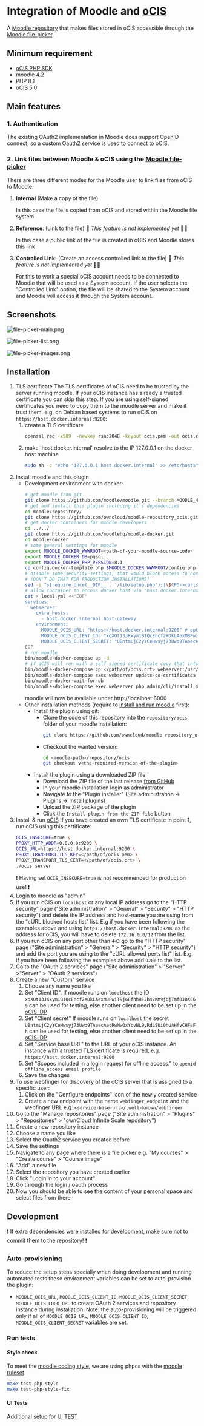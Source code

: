 # Integration of Moodle and [oCIS](https://doc.owncloud.com/ocis/next/)

A [Moodle repository](https://docs.moodle.org/402/en/Repositories) that makes files stored in oCIS accessible through the [Moodle file-picker](https://docs.moodle.org/402/en/File_picker).

## Minimum requirement
- [oCIS PHP SDK](https://github.com/owncloud/ocis-php-sdk/)
- moodle 4.2
- PHP 8.1
- oCIS 5.0

## Main features

### 1. Authentication
The existing OAuth2 implementation in Moodle does support OpenID connect, so a custom Oauth2 service is used to connect to oCIS.

### 2. Link files between Moodle & oCIS using the [Moodle file-picker](https://docs.moodle.org/402/en/File_picker)

There are three different modes for the Moodle user to link files from oCIS to Moodle:

1. **Internal** (Make a copy of the file)

   In this case the file is copied from oCIS and stored within the Moodle file system.
2. **Reference**: (Link to the file) :construction: *This feature is not implemented yet* :woman_technologist:

   In this case a public link of the file is created in oCIS and Moodle stores this link
3. **Controlled Link**: (Create an access controlled link to the file) :construction: *This feature is not implemented yet* :man_technologist:


   For this to work a special oCIS account needs to be connected to Moodle that will be used as a System account. If the user selects the "Controlled Link" option, the file will be shared to the System account and Moodle will access it through the System account.

## Screenshots

![file-picker-main.png](docs%2Ffile-picker-main.png)

![file-picker-list.png](docs%2Ffile-picker-list.png)

![file-picker-images.png](docs%2Ffile-picker-images.png)


## Installation
1. TLS certificate
   The TLS certificates of oCIS need to be trusted by the server running moodle. If your oCIS instance has already a trusted certificate you can skip this step. 
   If you are using self-signed certificates you need to copy them to the moodle server and make it trust them. e.g. on Debian based systems to run oCIS on `https://host.docker.internal:9200`:
   1. create a TLS certificate
      ```bash
      openssl req -x509  -newkey rsa:2048 -keyout ocis.pem -out ocis.crt -nodes -days 365 -subj '/CN=host.docker.internal'
      ```
   2. make 'host.docker.internal' resolve to the IP 127.0.0.1 on the docker host machine
      ```bash
      sudo sh -c "echo '127.0.0.1 host.docker.internal' >> /etc/hosts"
      ```
2. Install moodle and this plugin
    - Development environment with docker:
      ```bash
      # get moodle from git
      git clone https://github.com/moodle/moodle.git --branch MOODLE_402_STABLE --single-branch --depth=1
      # get and install this plugin including it's dependencies
      cd moodle/repository/
      git clone https://github.com/owncloud/moodle-repository_ocis.git ocis
      # get docker containers for moodle developers
      cd ../../
      git clone https://github.com/moodlehq/moodle-docker.git
      cd moodle-docker
      # some general settings for moodle
      export MOODLE_DOCKER_WWWROOT=<path-of-your-moodle-source-code>
      export MOODLE_DOCKER_DB=pgsql
      export MOODLE_DOCKER_PHP_VERSION=8.1
      cp config.docker-template.php $MOODLE_DOCKER_WWWROOT/config.php
      # disable some security settings, that would block access to non standard ports and local addresses
      # !DON'T DO THAT FOR PRODUCTION INSTALLATIONS!
      sed -i "s|require_once(__DIR__ . '/lib/setup.php');|\$CFG->curlsecurityblockedhosts = '';\n\$CFG->curlsecurityallowedport = '';\n\$CFG->behat_extraallowedsettings = ['curlsecurityblockedhosts', 'curlsecurityallowedport'];\nrequire_once(__DIR__ . '/lib/setup.php');|" $MOODLE_DOCKER_WWWROOT/config.php
      # allow container to access docker host via 'host.docker.internal'
      cat > local.yml <<'EOF'
      services:
        webserver:
          extra_hosts:
            - host.docker.internal:host-gateway
          environment:
            MOODLE_OCIS_URL: "https://host.docker.internal:9200" # optional, used to create OAuth 2 services and repository instance during installation
            MOODLE_OCIS_CLIENT_ID: "xdXOt13JKxym1B1QcEncf2XDkLAexMBFwiT9j6EfhhHFJhs2KM9jbjTmf8JBXE69"  # optional, used to create OAuth 2 services and repository instance during installation
            MOODLE_OCIS_CLIENT_SECRET: "UBntmLjC2yYCeHwsyj73Uwo9TAaecAetRwMw0xYcvNL9yRdLSUi0hUAHfvCHFeFh" # optional, used to create OAuth 2 services and repository instance during installation
      EOF
      # run moodle
      bin/moodle-docker-compose up -d
      # if oCIS will run with a self signed certificate copy that into the moodle container and make it trust it
      bin/moodle-docker-compose cp </path/of/ocis.crt> webserver:/usr/local/share/ca-certificates/
      bin/moodle-docker-compose exec webserver update-ca-certificates
      bin/moodle-docker-wait-for-db
      bin/moodle-docker-compose exec webserver php admin/cli/install_database.php --agree-license --fullname="Docker moodle" --shortname="docker_moodle" --summary="Docker moodle site" --adminpass="admin" --adminemail="admin@example.com"
      ```
      moodle will now be available under http://localhost:8000
    - Other installation methods (require to [install and run moodle](https://docs.moodle.org/402/en/Installing_Moodle) first):
        - Install the plugin using git:
          - Clone the code of this repository into the `repository/ocis` folder of your moodle installation:
            ```bash
            git clone https://github.com/owncloud/moodle-repository_ocis.git <moodle-path>/repository/ocis
            ```
          - Checkout the wanted version:
            ```bash
            cd <moodle-path>/repository/ocis
            git checkout v<the-required-version-of-the-plugin>
            ```
        - Install the plugin using a downloaded ZIP file:
            - Download the ZIP file of the last release [from GitHub](https://github.com/owncloud/moodle-repository_ocis/tags)
            - In your moodle installation login as administrator 
            - Navigate to the "Plugin installer" (Site administration -> Plugins -> Install plugins)
            - Upload the ZIP package of the plugin
            - Click the `Install plugin from the ZIP file` button
3. Install & run [oCIS](https://doc.owncloud.com/ocis/next/quickguide/quickguide.html)
   If you have created an own TLS certificate in point 1, run oCIS using this certificate: 
   ```bash
   OCIS_INSECURE=true \
   PROXY_HTTP_ADDR=0.0.0.0:9200 \
   OCIS_URL=https://host.docker.internal:9200 \
   PROXY_TRANSPORT_TLS_KEY=</path/of/ocis.pem> \
   PROXY_TRANSPORT_TLS_CERT=</path/of/ocis.crt> \
   ./ocis server
   ```
   :exclamation: Having set `OCIS_INSECURE=true` is not recommended for production use! :exclamation:
4. Login to moodle as "admin"
5. If you run oCIS on `localhost` or any local IP address go to the "HTTP security" page ("Site administration" > "General" > "Security" > "HTTP security") and delete the IP address and host-name you are using from the "cURL blocked hosts list" list. E.g if you have been following the examples above and using `https://host.docker.internal:9200` as the address for oCIS, you will have to delete `172.16.0.0/12` from the list. 
6. If you run oCIS on any port other than `443` go to the "HTTP security" page ("Site administration" > "General" > "Security" > "HTTP security") and add the port you are using to the "cURL allowed ports list" list. E.g. if you have been following the examples above add `9200` to the list.
7. Go to the "OAuth 2 services" page ("Site administration" > "Server" >"Server" > "OAuth 2 services")
8. Create a new "Custom" service
   1. Choose any name you like
   2. Set "Client ID".
      If moodle runs on `localhost` the ID `xdXOt13JKxym1B1QcEncf2XDkLAexMBFwiT9j6EfhhHFJhs2KM9jbjTmf8JBXE69` can be used for testing, else another client need to be set up in the [oCIS IDP](https://owncloud.dev/services/idp/configuration/)
   3. Set "Client secret"
      If moodle runs on `localhost` the secret `UBntmLjC2yYCeHwsyj73Uwo9TAaecAetRwMw0xYcvNL9yRdLSUi0hUAHfvCHFeFh` can be used for testing, else another client need to be set up in the [oCIS IDP](https://owncloud.dev/services/idp/configuration/)
   4. Set "Service base URL" to the URL of your oCIS instance. An instance with a trusted TLS certificate is required, e.g. `https://host.docker.internal:9200`
   5. Set "Scopes included in a login request for offline access." to `openid offline_access email profile`
   6. Save the changes
9. To use webfinger for discovery of the oCIS server that is assigned to a specific user:
    1. Click on the "Configure endpoints" icon of the newly created service
    2. Create a new endpoint with the name `webfinger_endpoint` and the webfinger URL e.g. `<service-base-url>/.well-known/webfinger`
10. Go to the "Manage repositories" page ("Site administration" > "Plugins" > "Repositories" > "ownCloud Infinite Scale repository")
11. Create a new repository instance
12. Choose a name you like
13. Select the Oauth2 service you created before
14. Save the settings
15. Navigate to any page where there is a file picker e.g. "My courses" > "Create course" > "Course image"
16. "Add" a new file
17. Select the repository you have created earlier
18. Click "Login in to your account"
19. Go through the login / oauth process
20. Now you should be able to see the content of your personal space and select files from there


## Development

:exclamation: If extra dependencies were installed for development, make sure not to commit them to the repository! :exclamation:

### Auto-provisioning

To reduce the setup steps specially when doing development and running automated tests these environment variables can be set to auto-provision the plugin:

- `MOODLE_OCIS_URL`, `MOODLE_OCIS_CLIENT_ID`, `MOODLE_OCIS_CLIENT_SECRET`, `MOODLE_OCIS_LOGO_URL` to create OAuth 2 services and repository instance during installation. Note: the auto-provisioning will be triggered only if all of `MOODLE_OCIS_URL`, `MOODLE_OCIS_CLIENT_ID`, `MOODLE_OCIS_CLIENT_SECRET` variables are set.

### Run tests

#### Style check
To meet the [moodle coding style](https://moodledev.io/general/development/policies/codingstyle), we are using phpcs with the [moodle ruleset](https://moodledev.io/general/development/tools/phpcs).
```bash
make test-php-style
make test-php-style-fix
```
#### UI Tests
Additional setup for [UI TEST](tests/README.md)